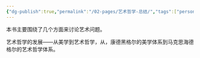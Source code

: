 ```yaml
---
{"dg-publish":true,"permalink":"/02-pages/艺术哲学-总结/","tags":["personal/blog","哲学/艺术哲学"]}
---
```


本书主要围绕了几个方面来讨论艺术问题。

艺术哲学的发展——从美学到艺术哲学，从，康德黑格尔的美学体系到马克思海德格尔的艺术哲学体系。



